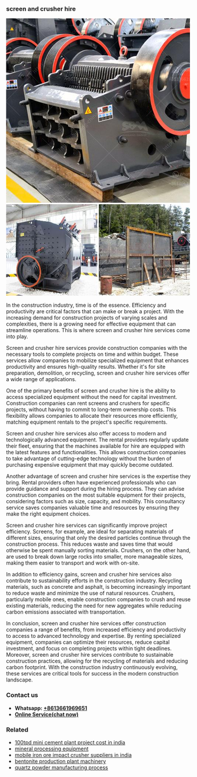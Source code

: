 <h3>screen and crusher hire</h3><img src='1706767174.jpg' alt=''><p>In the construction industry, time is of the essence. Efficiency and productivity are critical factors that can make or break a project. With the increasing demand for construction projects of varying scales and complexities, there is a growing need for effective equipment that can streamline operations. This is where screen and crusher hire services come into play.</p><p>Screen and crusher hire services provide construction companies with the necessary tools to complete projects on time and within budget. These services allow companies to mobilize specialized equipment that enhances productivity and ensures high-quality results. Whether it's for site preparation, demolition, or recycling, screen and crusher hire services offer a wide range of applications.</p><p>One of the primary benefits of screen and crusher hire is the ability to access specialized equipment without the need for capital investment. Construction companies can rent screens and crushers for specific projects, without having to commit to long-term ownership costs. This flexibility allows companies to allocate their resources more efficiently, matching equipment rentals to the project's specific requirements.</p><p>Screen and crusher hire services also offer access to modern and technologically advanced equipment. The rental providers regularly update their fleet, ensuring that the machines available for hire are equipped with the latest features and functionalities. This allows construction companies to take advantage of cutting-edge technology without the burden of purchasing expensive equipment that may quickly become outdated.</p><p>Another advantage of screen and crusher hire services is the expertise they bring. Rental providers often have experienced professionals who can provide guidance and support during the hiring process. They can advise construction companies on the most suitable equipment for their projects, considering factors such as size, capacity, and mobility. This consultancy service saves companies valuable time and resources by ensuring they make the right equipment choices.</p><p>Screen and crusher hire services can significantly improve project efficiency. Screens, for example, are ideal for separating materials of different sizes, ensuring that only the desired particles continue through the construction process. This reduces waste and saves time that would otherwise be spent manually sorting materials. Crushers, on the other hand, are used to break down large rocks into smaller, more manageable sizes, making them easier to transport and work with on-site.</p><p>In addition to efficiency gains, screen and crusher hire services also contribute to sustainability efforts in the construction industry. Recycling materials, such as concrete and asphalt, is becoming increasingly important to reduce waste and minimize the use of natural resources. Crushers, particularly mobile ones, enable construction companies to crush and reuse existing materials, reducing the need for new aggregates while reducing carbon emissions associated with transportation.</p><p>In conclusion, screen and crusher hire services offer construction companies a range of benefits, from increased efficiency and productivity to access to advanced technology and expertise. By renting specialized equipment, companies can optimize their resources, reduce capital investment, and focus on completing projects within tight deadlines. Moreover, screen and crusher hire services contribute to sustainable construction practices, allowing for the recycling of materials and reducing carbon footprint. With the construction industry continuously evolving, these services are critical tools for success in the modern construction landscape.</p><h3>Contact us</h3><ul><li><strong>Whatsapp:&nbsp;<a href="https://wa.me/8613661969651">+8613661969651</a></strong></li><li><a href="https://swt.shibang-china.com/?git&amp;zhl&amp;screen and crusher hire"><strong>Online Service(chat now)</strong></a></li></ul><h3>Related</h3><ul><li><a href='100tpd mini cement plant project cost in india.md'>100tpd mini cement plant project cost in india</a></li><li><a href='mineral processing equipment.md'>mineral processing equipment</a></li><li><a href='mobile iron ore impact crusher suppliers in india.md'>mobile iron ore impact crusher suppliers in india</a></li><li><a href='bentonite production plant machinery.md'>bentonite production plant machinery</a></li><li><a href='quartz powder manufacturing process.md'>quartz powder manufacturing process</a></li></ul>